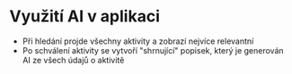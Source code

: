 # Využití AI v aplikaci
- Při hledání projde všechny aktivity a zobrazí nejvíce relevantní
- Po schválení aktivity se vytvoří "shrnující" popisek, který je generován AI ze všech údajů o aktivitě
